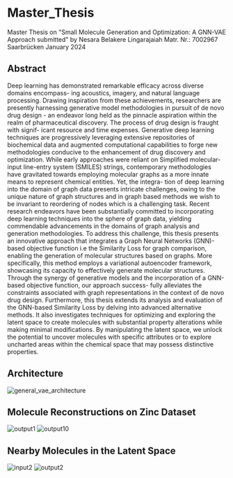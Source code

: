 # Master_Thesis
Master Thesis on "Small Molecule Generation and Optimization: A GNN-VAE Approach submitted" by Nesara Belakere Lingarajaiah Matr. Nr.: 7002967 Saarbrücken January 2024

## Abstract
Deep learning has demonstrated remarkable efficacy across diverse domains encompass-
ing acoustics, imagery, and natural language processing. Drawing inspiration from these
achievements, researchers are presently harnessing generative model methodologies in
pursuit of de novo drug design - an endeavor long held as the pinnacle aspiration within
the realm of pharmaceutical discovery. The process of drug design is fraught with signif-
icant resource and time expenses. Generative deep learning techniques are progressively
leveraging extensive repositories of biochemical data and augmented computational
capabilities to forge new methodologies conducive to the enhancement of drug discovery
and optimization.
While early approaches were reliant on Simplified molecular-input line-entry system
(SMILES) strings, contemporary methodologies have gravitated towards employing
molecular graphs as a more innate means to represent chemical entities. Yet, the integra-
tion of deep learning into the domain of graph data presents intricate challenges, owing
to the unique nature of graph structures and in graph based methods we wish to be
invariant to reordering of nodes which is a challenging task. Recent research endeavors
have been substantially committed to incorporating deep learning techniques into the
sphere of graph data, yielding commendable advancements in the domains of graph
analysis and generation methodologies.
To address this challenge, this thesis presents an innovative approach that integrates a
Graph Neural Networks (GNN)-based objective function i.e the Similarity Loss for graph
comparison, enabling the generation of molecular structures based on graphs. More
specifically, this method employs a variational autoencoder framework, showcasing its
capacity to effectively generate molecular structures. Through the synergy of generative
models and the incorporation of a GNN-based objective function, our approach success-
fully alleviates the constraints associated with graph representations in the context of de
novo drug design.
Furthermore, this thesis extends its analysis and evaluation of the GNN-based Similarity
Loss by delving into advanced alternative methods. It also investigates techniques for
optimizing and exploring the latent space to create molecules with substantial property
alterations while making minimal modifications. By manipulating the latent space, we
unlock the potential to uncover molecules with specific attributes or to explore uncharted
areas within the chemical space that may possess distinctive properties.

## Architecture
![general_vae_architecture](https://github.com/nesara/Master_Thesis/assets/29191510/9a2cad7e-da46-4826-a860-0e6c2113e787)

## Molecule Reconstructions on Zinc Dataset
![output1](https://github.com/nesara/Master_Thesis/assets/29191510/fe13a959-65c4-4ca9-9bd7-04185d659489)
![output10](https://github.com/nesara/Master_Thesis/assets/29191510/39cf49ff-098f-4245-ba05-7cfc41db21ec)

## Nearby Molecules in the Latent Space
![input2](https://github.com/nesara/Master_Thesis/assets/29191510/41dbf7c2-7c90-4d8f-ae9c-037242d0ed58)
![output2](https://github.com/nesara/Master_Thesis/assets/29191510/06332b1f-e333-4385-ba14-7c40da21fc91)


